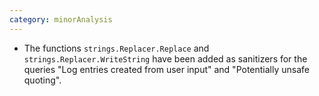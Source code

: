 ```yaml
---
category: minorAnalysis
---
```

* The functions `strings.Replacer.Replace` and `strings.Replacer.WriteString` have been added as sanitizers for the queries "Log entries created from user input" and "Potentially unsafe quoting".
